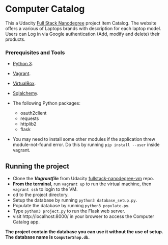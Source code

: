 # Computer Catalog

This a Udacity [Full Stack Nanodegree](https://www.udacity.com/course/full-stack-web-developer-nanodegree--nd004) project Item Catalog.
The website offers a various of Laptops brands with description for each laptop model. 
Users can Log in via Google authentication (Add, modify and delete) their products.

### Prerequisites and Tools
* [Python 3](https://www.python.org/downloads/).
* [Vagrant](https://www.vagrantup.com/).
* [VirtualBox](https://www.virtualbox.org/wiki/Downloads).
* [Sqlalchemy](https://www.sqlalchemy.org/download.html).

* The following Python packages: 
  - oauth2client
  - requests
  - httplib2
  - flask
 * You may need to install some other modules if the application threw module-not-found error. Do this by running `pip install --user` inside vagrant.

## Running the project
* Clone the _**Vagrantfile**_ from Udacity [fullstack-nanodegree-vm](https://github.com/udacity/fullstack-nanodegree-vm) repo.
* **From the terminal**, run `vagrant up` to run the virtual machine, then `vagrant ssh` to login to the VM.
* cd to the project directory.
* Setup the database by running `python3 database_setup.py`.
* Populate the database by running `python3 populate.py`.
* Type `python3 project.py` to run the Flask web server.
* visit  http://localhost:8000/ in your browser to access the Computer Catalog app.

**The project contain the database you can use it without the use of setup. The database name is  `ComputerShop.db`.**

